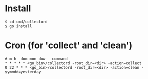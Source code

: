 Install
=======
```
$ cd cmd/collectord
$ go install
```

Cron (for 'collect' and 'clean')
================================
```
# m h  dom mon dow   command
* * * * * <go_bin>/collectord -root_dir=<dir> -action=collect
0 22 * * * <go_bin>/collectord -root_dir=<dir> -action=clean -yymmdd=yesterday
```
